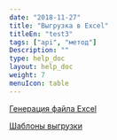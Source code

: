 ```yaml
---
date: "2018-11-27"
title: "Выгрузка в Excel"
titleEn: "test3"
tags: ["api", "метод"]
Description: ""
type: help_doc
layout: help_doc
weight: 7
menuIcon: table
---
```


[Генерация файла Excel](/excel/export/)

[Шаблоны выгрузки](/excel/templates/)
